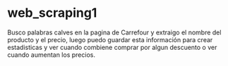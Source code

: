 # web_scraping1

Busco palabras calves en la pagina de Carrefour y extraigo el nombre del producto y el precio, 
luego puedo guardar esta información para crear estadisticas y ver cuando combiene comprar por algun descuento o ver cuando aumentan los precios.
